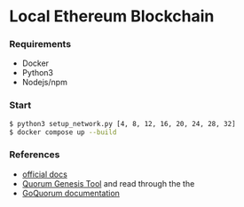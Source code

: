 # Local Ethereum Blockchain

### Requirements

- Docker
- Python3
- Nodejs/npm


### Start


```bash
$ python3 setup_network.py [4, 8, 12, 16, 20, 24, 28, 32]
$ docker compose up --build
```

### References

- [official docs](https://consensys.net/docs/goquorum/en/latest/tutorials/quorum-dev-quickstart/)
- [Quorum Genesis Tool](https://www.npmjs.com/package/quorum-genesis-tool) and read through the the
- [GoQuorum documentation](https://consensys.net/docs/goquorum/en/latest/deploy/install/)
